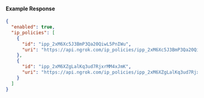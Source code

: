 <!-- Code generated for API Clients. DO NOT EDIT. -->

#### Example Response

```json
{
  "enabled": true,
  "ip_policies": [
    {
      "id": "ipp_2xM6Xc5J3BmP3Qa20QiwL5PnIWu",
      "uri": "https://api.ngrok.com/ip_policies/ipp_2xM6Xc5J3BmP3Qa20QiwL5PnIWu"
    },
    {
      "id": "ipp_2xM6XZgLalKq3ud7RjxrMM4xJmK",
      "uri": "https://api.ngrok.com/ip_policies/ipp_2xM6XZgLalKq3ud7RjxrMM4xJmK"
    }
  ]
}
```
